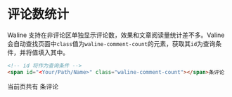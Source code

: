 # 评论数统计

Waline 支持在非评论区单独显示评论数，效果和文章阅读量统计差不多。Valine会自动查找页面中`class`值为`waline-comment-count`的元素，获取其`id`为查询条件，并将值填入其中。

``` html
<!-- id 将作为查询条件 -->
<span id="<Your/Path/Name>" class="waline-comment-count"></span>条评论
```

当前页共有 <span id="/client/count.html" class="waline-comment-count"></span> 条评论

